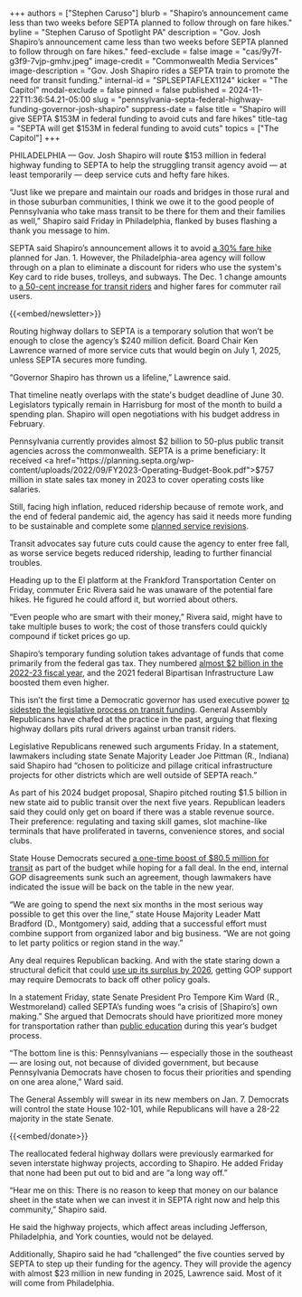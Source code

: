 +++
authors = ["Stephen Caruso"]
blurb = "Shapiro’s announcement came less than two weeks before SEPTA planned to follow through on fare hikes."
byline = "Stephen Caruso of Spotlight PA"
description = "Gov. Josh Shapiro’s announcement came less than two weeks before SEPTA planned to follow through on fare hikes."
feed-exclude = false
image = "cas/9y7f-g3f9-7vjp-gmhv.jpeg"
image-credit = "Commonwealth Media Services"
image-description = "Gov. Josh Shapiro rides a SEPTA train to promote the need for transit funding."
internal-id = "SPLSEPTAFLEX1124"
kicker = "The Capitol"
modal-exclude = false
pinned = false
published = 2024-11-22T11:36:54.21-05:00
slug = "pennsylvania-septa-federal-highway-funding-governor-josh-shapiro"
suppress-date = false
title = "Shapiro will give SEPTA $153M in federal funding to avoid cuts and fare hikes"
title-tag = "SEPTA will get $153M in federal funding to avoid cuts"
topics = ["The Capitol"]
+++

PHILADELPHIA — Gov. Josh Shapiro will route $153 million in federal highway funding to SEPTA to help the struggling transit agency avoid — at least temporarily — deep service cuts and hefty fare hikes.

“Just like we prepare and maintain our roads and bridges in those rural and in those suburban communities, I think we owe it to the good people of Pennsylvania who take mass transit to be there for them and their families as well,” Shapiro said Friday in Philadelphia, flanked by buses flashing a thank you message to him.

SEPTA said Shapiro’s announcement allows it to avoid <a href="https://www.nbcphiladelphia.com/news/local/septa-to-unveil-plan-for-historically-high-fare-increase-major-service-cuts/4025754/">a 30% fare hike</a> planned for Jan. 1. However, the Philadelphia-area agency will follow through on a plan to eliminate a discount for riders who use the system&#39;s Key card to ride buses, trolleys, and subways. The Dec. 1 change amounts to <a href="https://wwww.septa.org/news/fall-2024-proposed-fare-adjustments/">a 50-cent increase for transit riders</a> and higher fares for commuter rail users.

{{<embed/newsletter>}}

Routing highway dollars to SEPTA is a temporary solution that won’t be enough to close the agency’s $240 million deficit. Board Chair Ken Lawrence warned of more service cuts that would begin on July 1, 2025, unless SEPTA secures more funding.

“Governor Shapiro has thrown us a lifeline,” Lawrence said.

That timeline neatly overlaps with the state&#39;s budget deadline of June 30. Legislators typically remain in Harrisburg for most of the month to build a spending plan. Shapiro will open negotiations with his budget address in February.

Pennsylvania currently provides almost $2 billion to 50-plus public transit agencies across the commonwealth. SEPTA is a prime beneficiary: It received <a href="https://planning.septa.org/wp-content/uploads/2022/09/FY2023-Operating-Budget-Book.pdf">$757 million</a> in state sales tax money in 2023 to cover operating costs like salaries.

Still, facing high inflation, reduced ridership because of remote work, and the end of federal pandemic aid, the agency has said it needs more funding to be sustainable and complete some <a href="https://www.nbcphiladelphia.com/news/transportation-and-transit/transit-death-spiral-puts-septas-bus-revolution-on-hold/4028645/">planned service revisions</a>.

Transit advocates say future cuts could cause the agency to enter free fall, as worse service begets reduced ridership, leading to further financial troubles.

Heading up to the El platform at the Frankford Transportation Center on Friday, commuter Eric Rivera said he was unaware of the potential fare hikes. He figured he could afford it, but worried about others.

“Even people who are smart with their money,” Rivera said, might have to take multiple buses to work; the cost of those transfers could quickly compound if ticket prices go up.

Shapiro’s temporary funding solution takes advantage of funds that come primarily from the federal gas tax. They numbered <a href="https://www.dot.state.pa.us/public/PubsForms/Publications/PUB%20409.pdf">almost $2 billion in the 2022-23 fiscal year</a>, and the 2021 federal Bipartisan Infrastructure Law boosted them even higher.

This isn’t the first time a Democratic governor has used executive power <a href="https://www.spotlightpa.org/news/2024/11/pennsylvania-septa-funding-josh-shapiro-state-budget/">to sidestep the legislative process on transit funding</a>. General Assembly Republicans have chafed at the practice in the past, arguing that flexing highway dollars pits rural drivers against urban transit riders.

Legislative Republicans renewed such arguments Friday. In a statement, lawmakers including state Senate Majority Leader Joe Pittman (R., Indiana) said Shapiro had “chosen to politicize and pillage critical infrastructure projects for other districts which are well outside of SEPTA reach.”

As part of his 2024 budget proposal, Shapiro pitched routing $1.5 billion in new state aid to public transit over the next five years. Republican leaders said they could only get on board if there was a stable revenue source. Their preference: regulating and taxing skill games, slot machine-like terminals that have proliferated in taverns, convenience stores, and social clubs.

State House Democrats secured <a href="https://www.spotlightpa.org/news/2024/07/pennsylvania-budget-public-schools-economic-development-scholarships-josh-shapiro-legislature/">a one-time boost of $80.5 million for transit</a> as part of the budget while hoping for a fall deal. In the end, internal GOP disagreements sunk such an agreement, though lawmakers have indicated the issue will be back on the table in the new year.

“We are going to spend the next six months in the most serious way possible to get this over the line,” state House Majority Leader Matt Bradford (D., Montgomery) said, adding that a successful effort must combine support from organized labor and big business. “We are not going to let party politics or region stand in the way.”

Any deal requires Republican backing. And with the state staring down a structural deficit that could <a href="https://www.spotlightpa.org/news/2024/08/budget-deficit-surplus-revenue-pennsylvania-legislature/">use up its surplus by 2026</a>, getting GOP support may require Democrats to back off other policy goals.

In a statement Friday, state Senate President Pro Tempore Kim Ward (R., Westmoreland) called SEPTA’s funding woes “a crisis of \[Shapiro’s\] own making.” She argued that Democrats should have prioritized more money for transportation rather than <a href="https://www.spotlightpa.org/news/2024/07/education-budget-late-funding-poverty-pennsylvania/">public education</a> during this year’s budget process.

“The bottom line is this: Pennsylvanians — especially those in the southeast — are losing out, not because of divided government, but because Pennsylvania Democrats have chosen to focus their priorities and spending on one area alone,” Ward said.

The General Assembly will swear in its new members on Jan. 7. Democrats will control the state House 102-101, while Republicans will have a 28-22 majority in the state Senate.

{{<embed/donate>}}

The reallocated federal highway dollars were previously earmarked for seven interstate highway projects, according to Shapiro. He added Friday that none had been put out to bid and are “a long way off.”

“Hear me on this: There is no reason to keep that money on our balance sheet in the state when we can invest it in SEPTA right now and help this community,” Shapiro said.

He said the highway projects, which affect areas including Jefferson, Philadelphia, and York counties, would not be delayed.

Additionally, Shapiro said he had “challenged” the five counties served by SEPTA to step up their funding for the agency. They will provide the agency with almost $23 million in new funding in 2025, Lawrence said. Most of it will come from Philadelphia.

